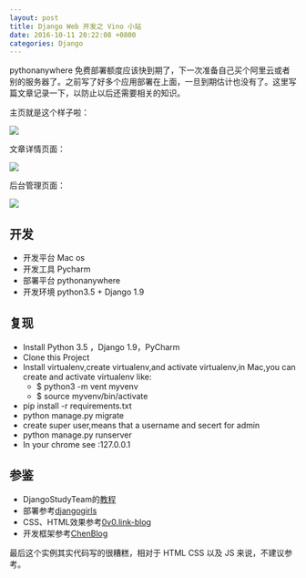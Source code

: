 ```yaml
---
layout: post
title: Django Web 开发之 Vino 小站
date: 2016-10-11 20:22:08 +0800
categories: Django
---
```


pythonanywhere 免费部署额度应该快到期了，下一次准备自己买个阿里云或者别的服务器了。之前写了好多个应用部署在上面，一旦到期估计也没有了。这里写篇文章记录一下，以防止以后还需要相关的知识。

主页就是这个样子啦：

<img src="http://ww3.sinaimg.cn/large/b10d1ea5jw1fbbe2nbc7wj21kw0zk46v.jpg"/>

文章详情页面：

<img src="http://ww4.sinaimg.cn/large/b10d1ea5jw1fbbe32pprqj21kw0zkdst.jpg"/>

后台管理页面：

![](http://ww4.sinaimg.cn/large/b10d1ea5jw1fbbe3bsxugj21kw0zk44z.jpg)

## 开发

- 开发平台 Mac os
- 开发工具 Pycharm
- 部署平台 pythonanywhere
- 开发环境 python3.5 + Django 1.9 

## 复现

- Install Python 3.5 ，Django 1.9，PyCharm
- Clone this Project
- Install virtualenv,create virtualenv,and activate virtualenv,in Mac,you can create and activate virtualenv like:
  - $ python3 -m vent myvenv
  - $ source myvenv/bin/activate
- pip install -r requirements.txt
- python manage.py migrate
- create super user,means that a username and secert for admin
- python manage.py runserver
- In your chrome see :127.0.0.1

## 参鉴

- DjangoStudyTeam的[教程](https://github.com/djangoStudyTeam/DjangoBlog/tree/blog-tutorial)
- 部署参考[djangogirls](https://tutorial.djangogirls.org/zh/deploy/)
- CSS、HTML效果参考[0v0.link-blog](https://github.com/7sDream/0v0.link-blog)
- 开发框架参考[ChenBlog](https://github.com/woodcoding/ChenBlog)

最后这个实例其实代码写的很糟糕，相对于 HTML CSS 以及 JS 来说，不建议参考。